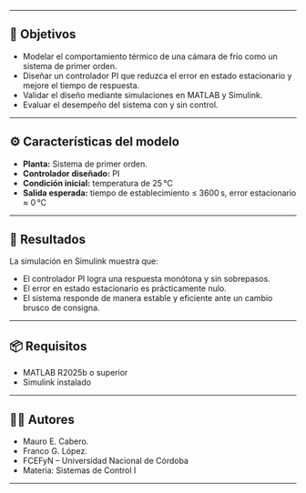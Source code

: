 
---

## 🎯 Objetivos

- Modelar el comportamiento térmico de una cámara de frío como un sistema de primer orden.
- Diseñar un controlador PI que reduzca el error en estado estacionario y mejore el tiempo de respuesta.
- Validar el diseño mediante simulaciones en MATLAB y Simulink.
- Evaluar el desempeño del sistema con y sin control.

---

## ⚙️ Características del modelo

- **Planta:** Sistema de primer orden.
- **Controlador diseñado:** PI
- **Condición inicial:** temperatura de 25 °C
- **Salida esperada:** tiempo de establecimiento ≤ 3600 s, error estacionario ≈ 0 °C

---

## 🧪 Resultados

La simulación en Simulink muestra que:

- El controlador PI logra una respuesta monótona y sin sobrepasos.
- El error en estado estacionario es prácticamente nulo.
- El sistema responde de manera estable y eficiente ante un cambio brusco de consigna.


---

## 📦 Requisitos

- MATLAB R2025b o superior
- Simulink instalado

---

## 👨‍🔧 Autores

- Mauro E. Cabero.
- Franco G. López.
- FCEFyN – Universidad Nacional de Córdoba  
- Materia: Sistemas de Control I

---


